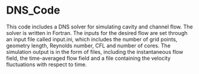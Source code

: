 # DNS_Code
This code includes a DNS solver for simulating cavity and channel flow. The solver is written in Fortran. 
The inputs for the desired flow are set through an input file called input.ini, which includes the number of grid points, geometry length, Reynolds number, CFL and number of cores. 
The simulation output is in the form of files, including the instantaneous flow field, the time-averaged flow field and a file containing the velocity fluctuations with respect to time.
